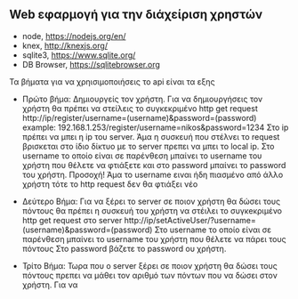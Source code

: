 ## Web εφαρμογή για την διάχείριση χρηστών
- node, https://nodejs.org/en/
- knex, http://knexjs.org/
- sqlite3, https://www.sqlite.org/
- DB Browser, https://sqlitebrowser.org

Τα βήματα για να χρηισιμοποιήσεις το api είναι τα εξης
- Πρώτο βήμα: Δημιουργείς τον χρήστη. Για να δημιουργήσεις τον χρήστη θα πρέπει να στείλεις το συγκεκριμένο
http get request http://ip/register/username=(username)&password=(password)
example: 192.168.1.253/register/username=nikos&password=1234
Στο ip πρέπει να μπει η ip του server. Άμα η συσκευή που στέλνει το request βρισκεται στο ίδιο δίκτυο με
το server πρεπει να μπει το local ip.
Στο username το οποίο είναι σε παρένθεση μπαίνει το username του χρήστη που θέλετε να φτιάξετε και στο password
μπαίνει το password του χρήστη.
Προσοχή! Άμα το username ειναι ήδη πιασμένο από άλλο χρήστη τότε το http request δεν θα φτιάξει νέο 

- Δεύτερο Βήμα: Για να ξέρει το server σε ποιον χρήστη θα δώσει τους πόντους θα πρέπει η συσκευή του χρήστη
να στέιλει το συγκeκριμένο http get request στο server 
http://ip/setActiveUser/?username=(username)&password=(password)
Στο username το οποίο είναι σε παρένθεση μπαίνει το username του χρήστη που θέλετε να πάρει τους πόντους
Στο password βάζετε το password ου χρήστη.

- Τρίτο Βήμα: Τωρα που ο server ξέρει σε ποιον χρήστη θα δώσει τους πόντους πρεπει να μάθει τον αριθμό των πόντων
που να δώσει στον χρήστη. Για να 
